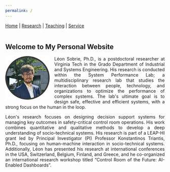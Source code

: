 ```yaml
---
permalink: /
---
```


<!-- Navigation Bar -->
<nav>
  <a href="/">Home</a> |
  <a href="/research/">Research</a> |
  <a href="/teaching/">Teaching</a> |
  <a href="/service/">Service</a>
</nav>

<br>

## Welcome to My Personal Website

<img src="picture.jpg" alt="My Photo" style="width: 140px; float: left; margin-right: 15px; margin-bottom: 15px;">
<div style="text-align: justify;">
<p>Léon Sobrie, Ph.D., is a postdoctoral researcher at Virginia Tech in the Grado Department of Industrial and Systems Engineering. His research is conducted within the System Performance Lab; a multidisciplinary research lab that studies the interaction between people, technology, and organizations to optimize the performance of complex systems. The lab's ultimate goal is to design safe, effective and efficient systems, with a strong focus on the human in the loop.

<p>Léon's research focuses on designing decision support systems for managing key outcomes in safety-critical control room operations. His work combines quantitative and qualitative methods to develop a deep understanding of socio-technical systems. His research is part of a LEAP-HI grant led by Principal Investigator (PI) Professor Konstantinos Triantis, Ph.D., focusing on human-machine interaction in socio-technical systems. Additionally, Léon has presented his research at international conferences in the USA, Switzerland, Belgium, Finland, and Greece, and he co-organized an international research workshop titled “Control Room of the Future: AI-Enabled Dashboards”.



